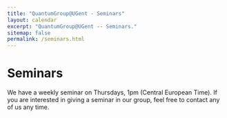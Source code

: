 ```yaml
---
title: "QuantumGroup@UGent - Seminars"
layout: calendar
excerpt: "QuantumGroup@UGent -- Seminars."
sitemap: false
permalink: /seminars.html
---
```


# Seminars

We have a weekly seminar on Thursdays, 1pm (Central European Time). If you are interested in giving a seminar in our group, feel free to contact any of us any time.